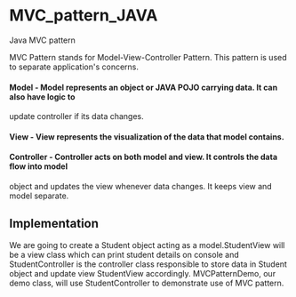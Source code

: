 # MVC_pattern_JAVA
Java MVC pattern 

MVC Pattern stands for Model-View-Controller Pattern. This pattern is used to separate
application's concerns.

#### Model - Model represents an object or JAVA POJO carrying data. It can also have logic to
update controller if its data changes.

#### View - View represents the visualization of the data that model contains.

#### Controller - Controller acts on both model and view. It controls the data flow into model

object and updates the view whenever data changes. It keeps view and model separate.

## Implementation
We are going to create a Student object acting as a model.StudentView will be a view class which
can print student details on console and StudentController is the controller class responsible to
store data in Student object and update view StudentView accordingly.
MVCPatternDemo, our demo class, will use StudentController to demonstrate use of MVC pattern.
